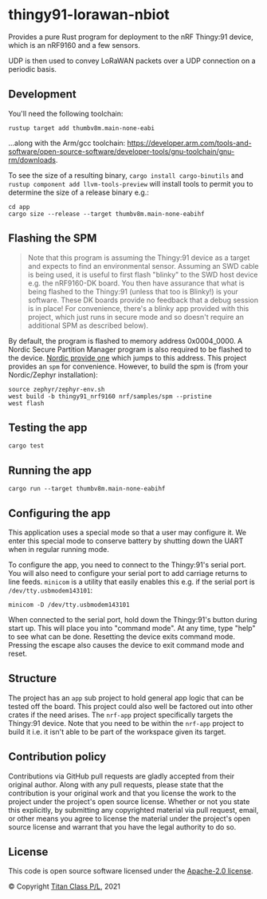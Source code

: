 thingy91-lorawan-nbiot
===

Provides a pure Rust program for deployment to the nRF Thingy:91 device, which is an nRF9160
and a few sensors.

UDP is then used to convey LoRaWAN packets over a UDP connection on a periodic basis.

Development
---

You'll need the following toolchain:

```
rustup target add thumbv8m.main-none-eabi
```

...along with the Arm/gcc toolchain: https://developer.arm.com/tools-and-software/open-source-software/developer-tools/gnu-toolchain/gnu-rm/downloads.

To see the size of a resulting binary,
`cargo install cargo-binutils` and `rustup component add llvm-tools-preview` will install tools to permit you to determine the size of a release binary e.g.:

```
cd app
cargo size --release --target thumbv8m.main-none-eabihf
```

Flashing the SPM
---

> Note that this program is assuming the Thingy:91 device as a target and expects to find an environmental sensor.
> Assuming an SWD cable is being used, it is useful to first flash "blinky" to the SWD host device e.g. the
> nRF9160-DK board. You then have assurance that what is being flashed to the Thingy:91 (unless that too is Blinky!)
> is your software. These DK boards provide no feedback that a debug session is in place! For convenience, there's a
> blinky app provided with this project, which just runs in secure mode and so doesn't require an additional SPM as
> described below).

By default, the program is flashed to memory address 0x0004_0000. A Nordic Secure Partition Manager program is also required
to be flashed to the device. [Nordic provide one](https://github.com/nrfconnect/sdk-nrf/tree/master/samples/spm) which jumps
to this address. This project provides an `spm` for convenience. However, to build the spm is (from your Nordic/Zephyr installation):

```
source zephyr/zephyr-env.sh
west build -b thingy91_nrf9160 nrf/samples/spm --pristine
west flash
```

Testing the app
---

```
cargo test
```

Running the app
---

```
cargo run --target thumbv8m.main-none-eabihf
```

Configuring the app
---

This application uses a special mode so that a user may configure it. We enter this special mode to 
conserve battery by shutting down the UART when in regular running mode.

To configure the app, you need to connect to the Thingy:91's serial port. You will also need to configure your
serial port to add carriage returns to line feeds. `minicom` is a utility that easily enables this e.g. if
the serial port is `/dev/tty.usbmodem143101`:

```
minicom -D /dev/tty.usbmodem143101
```

When connected to the serial port, hold down the Thingy:91's button during start up. This will place you into 
"command mode". At any time, type "help" to see what can be done. Resetting the device exits command mode. Pressing
the escape also causes the device to exit command mode and reset.

Structure
---

The project has an `app` sub project to hold general app logic that can be tested off the board.
This project could also well be factored out into other crates if the need arises. The `nrf-app` project
specifically targets the Thingy:91 device. Note that you need to be within the `nrf-app` project
to build it i.e. it isn't able to be part of the workspace given its target.

## Contribution policy

Contributions via GitHub pull requests are gladly accepted from their original author. Along with any pull requests, please state that the contribution is your original work and that you license the work to the project under the project's open source license. Whether or not you state this explicitly, by submitting any copyrighted material via pull request, email, or other means you agree to license the material under the project's open source license and warrant that you have the legal authority to do so.

## License

This code is open source software licensed under the [Apache-2.0 license](./LICENSE).

© Copyright [Titan Class P/L](https://www.titanclass.com.au/), 2021
